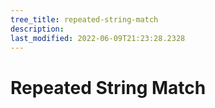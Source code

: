 ```yaml
---
tree_title: repeated-string-match
description: 
last_modified: 2022-06-09T21:23:28.2328
---
```


# Repeated String Match
